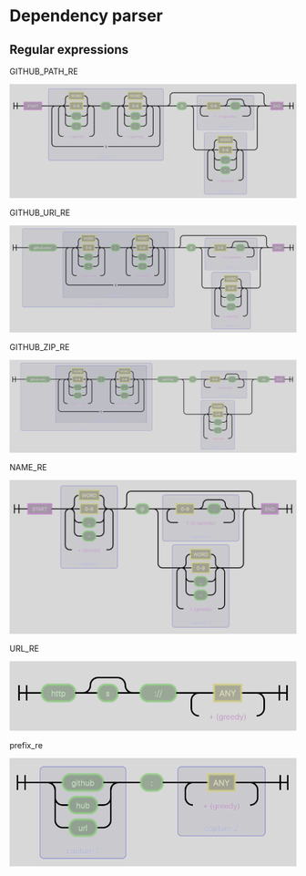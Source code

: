 # Dependency parser

## Regular expressions

GITHUB\_PATH\_RE

![](../.gitbook/assets/GITHUB_PATH_RE%20%289%29%20%289%29.png)

GITHUB\_URI\_RE

![](../.gitbook/assets/GITHUB_URI_RE%20%284%29.png)

GITHUB\_ZIP\_RE

![](../.gitbook/assets/GITHUB_ZIP_RE%20%286%29%20%286%29%20%281%29%20%287%29.png)

NAME\_RE

![](../.gitbook/assets/NAME_RE%20%288%29.png)

URL\_RE

![](../.gitbook/assets/URL_RE%20%283%29.png)

prefix\_re

![](../.gitbook/assets/prefix_re%20%289%29.png)

